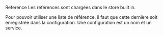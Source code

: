 Reference
Les références sont chargées dans le store built in. 

Pour pouvoir utiliser une liste de référence, il faut que cette dernière soit enregistrée dans la configuration.
Une configuration est un nom et un service. 
